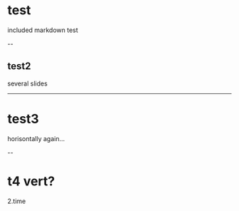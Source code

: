 # test

included markdown test

--


## test2

several slides


---


# test3

horisontally again...


--


# t4 vert?

2.time
